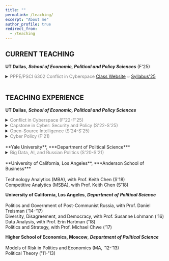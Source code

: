 ```yaml
---
title: ""
permalink: /teaching/
excerpt: "About me"
author_profile: true
redirect_from: 
  - /teaching
---
```

 

<!-- Google tag (gtag.js) -->
<script async src="https://www.googletagmanager.com/gtag/js?id=AW-17527745637"></script>
<script>
  window.dataLayer = window.dataLayer || [];
  function gtag(){dataLayer.push(arguments);}
  gtag('js', new Date());

  gtag('config', 'AW-17527745637');
</script>

 
## CURRENT TEACHING

**UT Dallas**, ***School of Economic, Political and Policy Sciences*** (F'25) 

<details class="drop">
   <summary>
    <span style="color:Gray;">  PPPE/PSCI 6302 Conflict in Cyberspace <a href = 'https://coursebook.utdallas.edu/search/pppe6302.501.25f'>Class Website</a> ~ <a href = '/files/Syllabus-Cyber-Conflict-F25.pdf'>Syllabus'25</a> 
    </span>
    </summary>
<br> 

Cyberspace is not an isolated concept. It expands beyond the conventional concepts of networks. While many of the digital security issues faced by companies and customers are highly technical, their underlying causes and systematic effects are inherently behavioral. Despite its technical specificities, cyberspace is a domain of human interactions. It makes little sense to approach cybersecurity from a narrow, purely technical perspective. Yet many courses focus on 'mechanics' of cybersecurity at the expense of behavioral and political aspects. In contrast, this class explores cyberspace as a synergistic entity. First, it examines conflicts and violence in pre-digital age. Next, it discusses orgins, organization, and evolution of cyberspace. Finally, it explores how cyberspace reshapes conventional conflicts and produces new ones.

Students get free access to DataCamp to prepare themselves for the coding part of this course.

<br>
</details>

<br>

## TEACHING EXPERIENCE

**UT Dallas**, ***School of Economic, Political and Policy Sciences***<br>

<details class="drop">
   <summary>
    <span style="color:Gray;">Conflict in Cyberspace (F'22-F'25)</span>
    </summary>
<br> 
Cyberspace is not an isolated concept. It expands beyond the conventional concepts of networks. While many of the digital security issues faced by companies and customers are highly technical, their underlying causes and systematic effects are inherently behavioral. Despite its technical specificities, cyberspace is a domain of human interactions. It makes little sense to approach cybersecurity from a narrow, purely technical perspective. Yet many courses focus on 'mechanics' of cybersecurity at the expense of behavioral and political aspects. In contrast, this class explores cyberspace as a synergistic entity. First, it examines conflicts and violence in pre-digital age. Next, it discusses orgins, organization, and evolution of cyberspace. Finally, it explores how cyberspace reshapes conventional conflicts and produces new ones.
<br>
</details>


<details class="drop">
   <summary>
    <span style="color:Gray;">Capstone in Cyber: Security and Policy (S'22-S'25)</span>
    </summary>
<br> 
This is the culminating experience for graduating students. Students integrate knowledge from across the curriculum to participate in an experiential learning project or case studies.  addition, students can work on comprehensive
cyber policy or strategy, policy impact evaluation, commercial or open-source projects related to information security, cyber law assessment, or conduct an investigation of a cyber incident. Finally, students present a concise policy report summarizing the project’s results.
<br>
</details>
 

<details class="drop">
   <summary>
    <span style="color:Gray;">Open-Source Intelligence (S'24-S'25)</span>
    </summary>
<br> 
This is a comprehensive course that introduces students to the concepts and techniques of open-source intelligence (OSINT). This course aims to equip students with the knowledge and skills necessary to gather intelligence from publicly available sources and use this information to defend against cyber attacks. Throughout the course, students will be introduced to various tools and techniques used in OSINT research and will have the opportunity to apply what they’ve learned in practical, hands-on labs. These labs are designed to simulate real-world scenarios and give students a chance to understand how OSINT can be applied in their future careers in security and policy. With a focus on both theory and practical skills, this course provides students with a well-rounded understanding of the importance and use of OSINT in the field of cyber security and policy.
<br>
</details>


<details class="drop">
   <summary>
    <span style="color:Gray;">Cyber Policy (F'21)</span>
    </summary>
<br> 
This course introduces students to the public policy aspects of cybersecurity. Students will apply the tools of game theory, statistics, and causal inference to inform policy decision-making. The course is divided into four parts. The first introduces the basic concepts and definitions related to policy, governance, and threats. The second part exposes students to the modern policy analysis toolkit. The third part explores the impact of cyber policies on the private sector (topics include cyberpiracy, Darknet markets, data breaches, and deplatforming). The fourth part of the course focuses on the state actors (topics include, electoral integrity, misinformation, and digital repression).
<br>
</details>
<br>
**Yale University**, ***Department of Political Science***<br>

<details class="drop">
   <summary>
    <span style="color:Gray;">Big Data, AI, and Russian Politics (S'20-S'21)</span>
    </summary>
<br> 
In the last decade, modern information technologies have changed the world of politics as we knew it, erasing any clear distinction between domestic and foreign spheres. Today, policy battles and elections are fought not just through traditional lobbying, party activities, and TV ads, but through means of Big Data and AI algorithms. These new behaviors can be covert by murky actors, who may be located anywhere and funded by almost anyone. They are important for both democracies and non-democracies. Their impact is hard to assess. For instance, the debate continues in the United States over whether or not hackers and Internet trolls affected voting in the 2016 U.S. election. 

This cross-disciplinary course focuses on two broad questions. First: how do politicians use new technologies to influence politics? Second: how do scholars can use new technologies to study politics? It uses Russia as a laboratory to explore these questions. The course consists of four parts. It starts with a review of contemporary Russia and pays attention to the quantitative studies of its economy and politics. Next, the course provides a non-technical introduction to Big Data and
AI algorithms. Finally, it outlines the applications of the new technologies to the study of Russian politics.
<br>
</details>
<br>
**University of California, Los Angeles**, ***Anderson School of Business***<br>
<br>
Technology Analytics (MBA), with Prof. Keith Chen (S'18)<br>
Competitive Analytics (MSBA), with Prof. Keith Chen (S'18)

**University of California, Los Angeles**, ***Department of Political Science***<br>
<br>
Politics and Government of Post-Communist Russia, with Prof. Daniel Treisman ('14-'17)<br>
Diversity, Disagreement, and Democracy, with Prof. Susanne Lohmann ('16)<br>
Data Analysis, with Prof. Erin Hartman ('18)<br>
Politics and Strategy, with Prof. Michael Chwe ('17)

**Higher School of Economics, Moscow**, ***Department of Political Science***<br>
<br>
Models of Risk in Politics and Economics (MA, '12-'13)<br>
Political Theory ('11-'13)






  
<!--
  <center>
<img src="https://asobolev.com/files/figs/major-cyber-attacks.gif" style="height:500%;">
<figcaption><i>Major Cyber Attacks Across the Globe</i></figcaption>
</center>






**UT Dallas**, ***School of Economic, Political and Policy Sciences***


  * *PPPE  / PSCI 6302* Political Violence and Conflict in Cyberspace  [Class Website](https://elearning.utdallas.edu/webapps/blackboard/content/listContentEditable.jsp?content_id=_4287675_1&course_id=_210379_1)

**UT Dallas**, ***School of Economic, Political and Policy Sciences*** (Fall 2021) 

  * *PPPE / PSCI 6303.501* Cyber Policy  [Class Website](https://elearning.utdallas.edu/webapps/blackboard/content/listContentEditable.jsp?content_id=_4287675_1&course_id=_210379_1)

This course introduces students to the public policy aspects of cybersecurity. Students will apply the tools of game theory, statistics, and causal inference to inform policy decision-making. The course is divided into four parts. The first introduces the basic concepts and definitions related to policy, governance, and threats. The second part exposes students to the modern policy analysis toolkit. The third part explores the impact of cyber policies on the private sector (topics include cyberpiracy, Dark Net markets, data breaches, deplatforming, and others). The fourth part of the course focuses on the state actors (topics include electoral integrity, misinformation, digital repression, and others).


**Yale University**, ***Department of Political Science*** (Fall 2020)

  * *PLSC-455* Big Data, AI, and Russian Politics [Class Website](https://yale.instructure.com/courses/60670)

This cross-disciplinary seminar focuses on two broad questions. First: how do politicians use new technologies to influence politics? Second: how do scholars use new technologies to study politics? It uses Russia as a laboratory to explore these questions. The course consists of four parts. It starts with a review of contemporary Russia and pays attention to the quantitative studies of its economy and politics. Next, the course provides a non-technical introduction to Big Data and AI algorithms. Finally, it outlines the applications of the new technologies to the study of Russian politics.

**Yale University**, ***Department of Political Science*** 

  * *PLSC-455* Big Data, AI, and Russian Politics (2020)

**University of California, Los Angeles**, ***Anderson School of Business***

  * Technology Analytics (MBA), with Prof. [Keith Chen](http://www.anderson.ucla.edu/faculty/keith.chen/) (2018)

  * Competitive Analytics (MSBA), with Prof. [Keith Chen](http://www.anderson.ucla.edu/faculty/keith.chen/) (2018)

**University of California, Los Angeles**, ***Department of Political Science***

  * Politics and Government of Post-Communist Russia, with Prof. [Daniel Treisman](https://www.danieltreisman.org/) (2014-17)

  * Diversity, Disagreement, and Democracy, with Prof. [Susanne Lohmann](https://luskin.ucla.edu/person/susanne-lohmann/) (2016)

  * Data Analysis, with Prof. [Erin Hartman](http://www.erinhartman.com/) (2018)

  * Politics and Strategy, with Prof. [Michael Chwe](http://chwe.net/michael/) (2017)

**Higher School of Economics, Moscow**,  ***Department of Political Science***

  * Models of Risk in Politics and Economics (MA, 2012-13)

  * Political Theory, Lecturer (2011-13)



![](https://asobolev.com/files/figs/major-cyber-attacks.gif)

-->
